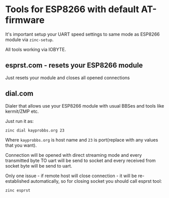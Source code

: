 # Tools for ESP8266 with default AT-firmware

It's important setup your UART speed settings to same mode as ESP8266 module via `zinc-setup`.

All tools working via IOBYTE.

## esprst.com - resets your ESP8266 module

Just resets your module and closes all opened connections

## dial.com 

Dialer that allows use your ESP8266 module with usual BBSes and tools like kermit/ZMP etc.

Just run it as:
```shell
zinc dial kayprobbs.org 23
```

Where `kayprobbs.org` is host name and `23` is port(replace with any values that you want).

Connection will be opened with direct streaming mode and every transmitted byte TO uart will be send to socket and every received from socket byte will be send to uart.

Only one issue - if remote host will close connection - it will be re-established automatically, so for closing socket you should call esprst tool: 

```shell
zinc esprst
```

